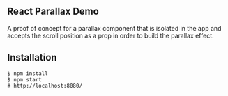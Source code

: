 React Parallax Demo
------------

A proof of concept for a parallax component that is isolated in the app and accepts the scroll position as a prop in order to build the parallax effect.

Installation
------------

```shell
$ npm install
$ npm start
# http://localhost:8080/
```
